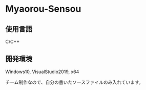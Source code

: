 # Myaorou-Sensou

## 使用言語
C/C++

## 開発環境
Windows10, VisualStudio2019, x64

チーム制作なので、自分の書いたソースファイルのみ入れています。